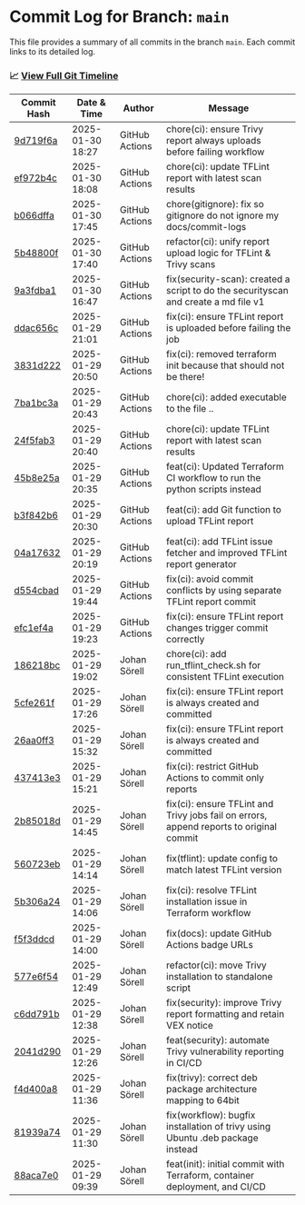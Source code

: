 # Commit Log for Branch: `main`

This file provides a summary of all commits in the branch `main`.
Each commit links to its detailed log.

### 📈 [View Full Git Timeline](./git_timeline_report.md)

| Commit Hash | Date & Time       | Author       | Message           |
|-------------|------------------|--------------|-------------------|
| [9d719f6a](./9d719f6a.md) | 2025-01-30 18:27 | GitHub Actions | chore(ci): ensure Trivy report always uploads before failing workflow |
| [ef972b4c](./ef972b4c.md) | 2025-01-30 18:08 | GitHub Actions | chore(ci): update TFLint report with latest scan results |
| [b066dffa](./b066dffa.md) | 2025-01-30 17:45 | GitHub Actions | chore(gitignore): fix so gitignore do not ignore my docs/commit-logs |
| [5b48800f](./5b48800f.md) | 2025-01-30 17:40 | GitHub Actions | refactor(ci): unify report upload logic for TFLint & Trivy scans |
| [9a3fdba1](./9a3fdba1.md) | 2025-01-30 16:47 | GitHub Actions | fix(security-scan): created a script to do the securityscan and create a md file v1 |
| [ddac656c](./ddac656c.md) | 2025-01-29 21:01 | GitHub Actions | fix(ci): ensure TFLint report is uploaded before failing the job |
| [3831d222](./3831d222.md) | 2025-01-29 20:50 | GitHub Actions | fix(ci): removed terraform init because that should not be there! |
| [7ba1bc3a](./7ba1bc3a.md) | 2025-01-29 20:43 | GitHub Actions | chore(ci): added executable to the file .. |
| [24f5fab3](./24f5fab3.md) | 2025-01-29 20:40 | GitHub Actions | chore(ci): update TFLint report with latest scan results |
| [45b8e25a](./45b8e25a.md) | 2025-01-29 20:35 | GitHub Actions | feat(ci): Updated Terraform CI workflow to run the python scripts instead |
| [b3f842b6](./b3f842b6.md) | 2025-01-29 20:30 | GitHub Actions | feat(ci): add Git function to upload TFLint report |
| [04a17632](./04a17632.md) | 2025-01-29 20:19 | GitHub Actions | feat(ci): add TFLint issue fetcher and improved TFLint report generator |
| [d554cbad](./d554cbad.md) | 2025-01-29 19:44 | GitHub Actions | fix(ci): avoid commit conflicts by using separate TFLint report commit |
| [efc1ef4a](./efc1ef4a.md) | 2025-01-29 19:23 | GitHub Actions | fix(ci): ensure TFLint report changes trigger commit correctly |
| [186218bc](./186218bc.md) | 2025-01-29 19:02 | Johan Sörell | chore(ci): add run_tflint_check.sh for consistent TFLint execution |
| [5cfe261f](./5cfe261f.md) | 2025-01-29 17:26 | Johan Sörell | fix(ci): ensure TFLint report is always created and committed |
| [26aa0ff3](./26aa0ff3.md) | 2025-01-29 15:32 | Johan Sörell | fix(ci): ensure TFLint report is always created and committed |
| [437413e3](./437413e3.md) | 2025-01-29 15:21 | Johan Sörell | fix(ci): restrict GitHub Actions to commit only reports |
| [2b85018d](./2b85018d.md) | 2025-01-29 14:45 | Johan Sörell | fix(ci): ensure TFLint and Trivy jobs fail on errors, append reports to original commit |
| [560723eb](./560723eb.md) | 2025-01-29 14:14 | Johan Sörell | fix(tflint): update config to match latest TFLint version |
| [5b306a24](./5b306a24.md) | 2025-01-29 14:06 | Johan Sörell | fix(ci): resolve TFLint installation issue in Terraform workflow |
| [f5f3ddcd](./f5f3ddcd.md) | 2025-01-29 14:00 | Johan Sörell | fix(docs): update GitHub Actions badge URLs |
| [577e6f54](./577e6f54.md) | 2025-01-29 12:49 | Johan Sörell | refactor(ci): move Trivy installation to standalone script |
| [c6dd791b](./c6dd791b.md) | 2025-01-29 12:38 | Johan Sörell | fix(security): improve Trivy report formatting and retain VEX notice |
| [2041d290](./2041d290.md) | 2025-01-29 12:26 | Johan Sörell | feat(security): automate Trivy vulnerability reporting in CI/CD |
| [f4d400a8](./f4d400a8.md) | 2025-01-29 11:36 | Johan Sörell | fix(trivy): correct deb package architecture mapping to 64bit |
| [81939a74](./81939a74.md) | 2025-01-29 11:30 | Johan Sörell | fix(workflow): bugfix installation of trivy using Ubuntu .deb package instead |
| [88aca7e0](./88aca7e0.md) | 2025-01-29 09:39 | Johan Sörell | feat(init): initial commit with Terraform, container deployment, and CI/CD |
